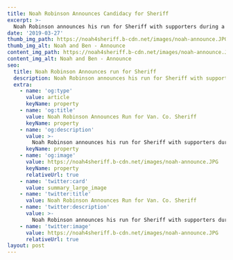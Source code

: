 ```yaml
---
title: Noah Robinson Announces Candidacy for Sheriff
excerpt: >-
  Noah Robinson announces his run for Sheriff with supporters during a snowy night.
date: '2019-03-27'
thumb_img_path: https://noah4sheriff.b-cdn.net/images/noah-announce.JPG
thumb_img_alt: Noah and Ben - Announce
content_img_path: https://noah4sheriff.b-cdn.net/images/noah-announce.JPG
content_img_alt: Noah and Ben - Announce
seo:
  title: Noah Robinson Announces run for Sheriff
  description: Noah Robinson announces his run for Sheriff with supporters during a snowy night.
  extra:
    - name: 'og:type'
      value: article
      keyName: property
    - name: 'og:title'
      value: Noah Robinson Announces Run for Van. Co. Sheriff
      keyName: property
    - name: 'og:description'
      value: >-
        Noah Robinson announces his run for Sheriff with supporters during a snowy night.
      keyName: property
    - name: 'og:image'
      value: https://noah4sheriff.b-cdn.net/images/noah-announce.JPG
      keyName: property
      relativeUrl: true
    - name: 'twitter:card'
      value: summary_large_image
    - name: 'twitter:title'
      value: Noah Robinson Announces Run for Van. Co. Sheriff
    - name: 'twitter:description'
      value: >-
        Noah Robinson announces his run for Sheriff with supporters during a snowy night.
    - name: 'twitter:image'
      value: https://noah4sheriff.b-cdn.net/images/noah-announce.JPG
      relativeUrl: true
layout: post
---
```

